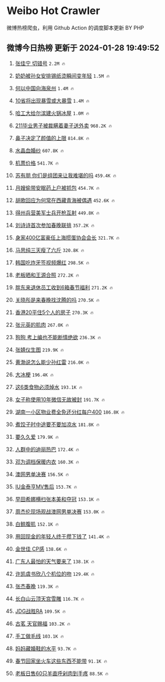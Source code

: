 # Weibo Hot Crawler 



微博热榜爬虫，利用 Github Action 的调度脚本更新 BY PHP 


## 微博今日热榜 更新于 2024-01-28 19:49:52 
1. [张佳宁 切错号](https://s.weibo.com/weibo?q=%E5%BC%A0%E4%BD%B3%E5%AE%81%20%E5%88%87%E9%94%99%E5%8F%B7&t=31&band_rank=1&Refer=top) `2.2M 🔥` 

1. [奶奶被孙女安排锡纸烫瞬间变年轻](https://s.weibo.com/weibo?q=%23%E5%A5%B6%E5%A5%B6%E8%A2%AB%E5%AD%99%E5%A5%B3%E5%AE%89%E6%8E%92%E9%94%A1%E7%BA%B8%E7%83%AB%E7%9E%AC%E9%97%B4%E5%8F%98%E5%B9%B4%E8%BD%BB%23&t=31&band_rank=2&Refer=top) `1.5M 🔥` 

1. [何以中国向海泉州](https://s.weibo.com/weibo?q=%23%E4%BD%95%E4%BB%A5%E4%B8%AD%E5%9B%BD%E5%90%91%E6%B5%B7%E6%B3%89%E5%B7%9E%23&t=31&band_rank=3&Refer=top) `1.4M 🔥` 

1. [10省将出现暴雪或大暴雪](https://s.weibo.com/weibo?q=%2310%E7%9C%81%E5%B0%86%E5%87%BA%E7%8E%B0%E6%9A%B4%E9%9B%AA%E6%88%96%E5%A4%A7%E6%9A%B4%E9%9B%AA%23&t=31&band_rank=4&Refer=top) `1.4M 🔥` 

1. [哈工大给尔滨建火锅冰屋](https://s.weibo.com/weibo?q=%23%E5%93%88%E5%B7%A5%E5%A4%A7%E7%BB%99%E5%B0%94%E6%BB%A8%E5%BB%BA%E7%81%AB%E9%94%85%E5%86%B0%E5%B1%8B%23&t=31&band_rank=5&Refer=top) `1.0M 🔥` 

1. [211毕业男子被裁瞒着妻子送外卖](https://s.weibo.com/weibo?q=%23211%E6%AF%95%E4%B8%9A%E7%94%B7%E5%AD%90%E8%A2%AB%E8%A3%81%E7%9E%92%E7%9D%80%E5%A6%BB%E5%AD%90%E9%80%81%E5%A4%96%E5%8D%96%23&t=31&band_rank=6&Refer=top) `968.2K 🔥` 

1. [鼻子决定了颜值的上限](https://s.weibo.com/weibo?q=%23%E9%BC%BB%E5%AD%90%E5%86%B3%E5%AE%9A%E4%BA%86%E9%A2%9C%E5%80%BC%E7%9A%84%E4%B8%8A%E9%99%90%23&t=31&band_rank=7&Refer=top) `814.8K 🔥` 

1. [水晶血婚纱](https://s.weibo.com/weibo?q=%E6%B0%B4%E6%99%B6%E8%A1%80%E5%A9%9A%E7%BA%B1&t=31&band_rank=8&Refer=top) `607.8K 🔥` 

1. [机票价格](https://s.weibo.com/weibo?q=%E6%9C%BA%E7%A5%A8%E4%BB%B7%E6%A0%BC&t=31&band_rank=9&Refer=top) `541.7K 🔥` 

1. [苏有朋 你们是组团来让我难堪的吗](https://s.weibo.com/weibo?q=%E8%8B%8F%E6%9C%89%E6%9C%8B%20%E4%BD%A0%E4%BB%AC%E6%98%AF%E7%BB%84%E5%9B%A2%E6%9D%A5%E8%AE%A9%E6%88%91%E9%9A%BE%E5%A0%AA%E7%9A%84%E5%90%97&t=31&band_rank=10&Refer=top) `459.4K 🔥` 

1. [月嫂偷带安眠药上户被抓包](https://s.weibo.com/weibo?q=%23%E6%9C%88%E5%AB%82%E5%81%B7%E5%B8%A6%E5%AE%89%E7%9C%A0%E8%8D%AF%E4%B8%8A%E6%88%B7%E8%A2%AB%E6%8A%93%E5%8C%85%23&t=31&band_rank=11&Refer=top) `454.7K 🔥` 

1. [胡歌回应为何常在西藏青海被偶遇](https://s.weibo.com/weibo?q=%23%E8%83%A1%E6%AD%8C%E5%9B%9E%E5%BA%94%E4%B8%BA%E4%BD%95%E5%B8%B8%E5%9C%A8%E8%A5%BF%E8%97%8F%E9%9D%92%E6%B5%B7%E8%A2%AB%E5%81%B6%E9%81%87%23&t=31&band_rank=12&Refer=top) `452.6K 🔥` 

1. [得州兵营美军士兵开枪互射](https://s.weibo.com/weibo?q=%23%E5%BE%97%E5%B7%9E%E5%85%B5%E8%90%A5%E7%BE%8E%E5%86%9B%E5%A3%AB%E5%85%B5%E5%BC%80%E6%9E%AA%E4%BA%92%E5%B0%84%23&t=31&band_rank=13&Refer=top) `449.8K 🔥` 

1. [刘诗诗首次参加春晚联排](https://s.weibo.com/weibo?q=%23%E5%88%98%E8%AF%97%E8%AF%97%E9%A6%96%E6%AC%A1%E5%8F%82%E5%8A%A0%E6%98%A5%E6%99%9A%E8%81%94%E6%8E%92%23&t=31&band_rank=14&Refer=top) `357.2K 🔥` 

1. [身家400亿富豪任上海掼蛋协会会长](https://s.weibo.com/weibo?q=%23%E8%BA%AB%E5%AE%B6400%E4%BA%BF%E5%AF%8C%E8%B1%AA%E4%BB%BB%E4%B8%8A%E6%B5%B7%E6%8E%BC%E8%9B%8B%E5%8D%8F%E4%BC%9A%E4%BC%9A%E9%95%BF%23&t=31&band_rank=15&Refer=top) `321.7K 🔥` 

1. [马思纯三天瘦了六斤](https://s.weibo.com/weibo?q=%23%E9%A9%AC%E6%80%9D%E7%BA%AF%E4%B8%89%E5%A4%A9%E7%98%A6%E4%BA%86%E5%85%AD%E6%96%A4%23&t=31&band_rank=16&Refer=top) `320.8K 🔥` 

1. [韩国吃炸牙签视频爆红](https://s.weibo.com/weibo?q=%23%E9%9F%A9%E5%9B%BD%E5%90%83%E7%82%B8%E7%89%99%E7%AD%BE%E8%A7%86%E9%A2%91%E7%88%86%E7%BA%A2%23&t=31&band_rank=17&Refer=top) `298.5K 🔥` 

1. [老板晒和王源合照](https://s.weibo.com/weibo?q=%23%E8%80%81%E6%9D%BF%E6%99%92%E5%92%8C%E7%8E%8B%E6%BA%90%E5%90%88%E7%85%A7%23&t=31&band_rank=18&Refer=top) `272.2K 🔥` 

1. [胖东来退休员工收到6箱春节福利](https://s.weibo.com/weibo?q=%23%E8%83%96%E4%B8%9C%E6%9D%A5%E9%80%80%E4%BC%91%E5%91%98%E5%B7%A5%E6%94%B6%E5%88%B06%E7%AE%B1%E6%98%A5%E8%8A%82%E7%A6%8F%E5%88%A9%23&t=31&band_rank=19&Refer=top) `271.2K 🔥` 

1. [关晓彤是来春晚找沈腾的吗](https://s.weibo.com/weibo?q=%23%E5%85%B3%E6%99%93%E5%BD%A4%E6%98%AF%E6%9D%A5%E6%98%A5%E6%99%9A%E6%89%BE%E6%B2%88%E8%85%BE%E7%9A%84%E5%90%97%23&t=31&band_rank=20&Refer=top) `270.5K 🔥` 

1. [香港20平住5个人的房子](https://s.weibo.com/weibo?q=%E9%A6%99%E6%B8%AF20%E5%B9%B3%E4%BD%8F5%E4%B8%AA%E4%BA%BA%E7%9A%84%E6%88%BF%E5%AD%90&t=31&band_rank=21&Refer=top) `270.3K 🔥` 

1. [张元英的肌肉](https://s.weibo.com/weibo?q=%23%E5%BC%A0%E5%85%83%E8%8B%B1%E7%9A%84%E8%82%8C%E8%82%89%23&t=31&band_rank=22&Refer=top) `267.0K 🔥` 

1. [狗狗 考上编也不能断情绝欲](https://s.weibo.com/weibo?q=%E7%8B%97%E7%8B%97%20%E8%80%83%E4%B8%8A%E7%BC%96%E4%B9%9F%E4%B8%8D%E8%83%BD%E6%96%AD%E6%83%85%E7%BB%9D%E6%AC%B2&t=31&band_rank=23&Refer=top) `236.3K 🔥` 

1. [张婧仪生图](https://s.weibo.com/weibo?q=%E5%BC%A0%E5%A9%A7%E4%BB%AA%E7%94%9F%E5%9B%BE&t=31&band_rank=24&Refer=top) `219.9K 🔥` 

1. [黄渤说怎么能少孙红雷](https://s.weibo.com/weibo?q=%23%E9%BB%84%E6%B8%A4%E8%AF%B4%E6%80%8E%E4%B9%88%E8%83%BD%E5%B0%91%E5%AD%99%E7%BA%A2%E9%9B%B7%23&t=31&band_rank=25&Refer=top) `216.0K 🔥` 

1. [大冰梗](https://s.weibo.com/weibo?q=%E5%A4%A7%E5%86%B0%E6%A2%97&t=31&band_rank=26&Refer=top) `196.4K 🔥` 

1. [这6类食物必须焯水](https://s.weibo.com/weibo?q=%23%E8%BF%996%E7%B1%BB%E9%A3%9F%E7%89%A9%E5%BF%85%E9%A1%BB%E7%84%AF%E6%B0%B4%23&t=31&band_rank=27&Refer=top) `193.1K 🔥` 

1. [女子称使用10年微信无故被封](https://s.weibo.com/weibo?q=%23%E5%A5%B3%E5%AD%90%E7%A7%B0%E4%BD%BF%E7%94%A810%E5%B9%B4%E5%BE%AE%E4%BF%A1%E6%97%A0%E6%95%85%E8%A2%AB%E5%B0%81%23&t=31&band_rank=28&Refer=top) `191.7K 🔥` 

1. [湖南一小区物业费全免还分红每户400](https://s.weibo.com/weibo?q=%23%E6%B9%96%E5%8D%97%E4%B8%80%E5%B0%8F%E5%8C%BA%E7%89%A9%E4%B8%9A%E8%B4%B9%E5%85%A8%E5%85%8D%E8%BF%98%E5%88%86%E7%BA%A2%E6%AF%8F%E6%88%B7400%23&t=31&band_rank=29&Refer=top) `186.8K 🔥` 

1. [煮饺子时中途要不要加凉水](https://s.weibo.com/weibo?q=%23%E7%85%AE%E9%A5%BA%E5%AD%90%E6%97%B6%E4%B8%AD%E9%80%94%E8%A6%81%E4%B8%8D%E8%A6%81%E5%8A%A0%E5%87%89%E6%B0%B4%23&t=31&band_rank=30&Refer=top) `181.8K 🔥` 

1. [要久久爱](https://s.weibo.com/weibo?q=%E8%A6%81%E4%B9%85%E4%B9%85%E7%88%B1&t=31&band_rank=31&Refer=top) `179.9K 🔥` 

1. [人群中的迪丽热巴](https://s.weibo.com/weibo?q=%E4%BA%BA%E7%BE%A4%E4%B8%AD%E7%9A%84%E8%BF%AA%E4%B8%BD%E7%83%AD%E5%B7%B4&t=31&band_rank=32&Refer=top) `172.4K 🔥` 

1. [邓为调档保暖内衣](https://s.weibo.com/weibo?q=%E9%82%93%E4%B8%BA%E8%B0%83%E6%A1%A3%E4%BF%9D%E6%9A%96%E5%86%85%E8%A1%A3&t=31&band_rank=33&Refer=top) `160.3K 🔥` 

1. [澳网男单决赛](https://s.weibo.com/weibo?q=%E6%BE%B3%E7%BD%91%E7%94%B7%E5%8D%95%E5%86%B3%E8%B5%9B&t=31&band_rank=34&Refer=top) `156.5K 🔥` 

1. [IU金泰亨MV售后](https://s.weibo.com/weibo?q=%23IU%E9%87%91%E6%B3%B0%E4%BA%A8MV%E5%94%AE%E5%90%8E%23&t=31&band_rank=35&Refer=top) `153.7K 🔥` 

1. [早田希娜横扫张本美和夺冠](https://s.weibo.com/weibo?q=%23%E6%97%A9%E7%94%B0%E5%B8%8C%E5%A8%9C%E6%A8%AA%E6%89%AB%E5%BC%A0%E6%9C%AC%E7%BE%8E%E5%92%8C%E5%A4%BA%E5%86%A0%23&t=31&band_rank=36&Refer=top) `153.1K 🔥` 

1. [周杰伦现场观战澳网男单决赛](https://s.weibo.com/weibo?q=%23%E5%91%A8%E6%9D%B0%E4%BC%A6%E7%8E%B0%E5%9C%BA%E8%A7%82%E6%88%98%E6%BE%B3%E7%BD%91%E7%94%B7%E5%8D%95%E5%86%B3%E8%B5%9B%23&t=31&band_rank=37&Refer=top) `153.0K 🔥` 

1. [白鲸腹肌](https://s.weibo.com/weibo?q=%E7%99%BD%E9%B2%B8%E8%85%B9%E8%82%8C&t=31&band_rank=38&Refer=top) `152.1K 🔥` 

1. [用回现金的年轻人终于攒下钱了](https://s.weibo.com/weibo?q=%23%E7%94%A8%E5%9B%9E%E7%8E%B0%E9%87%91%E7%9A%84%E5%B9%B4%E8%BD%BB%E4%BA%BA%E7%BB%88%E4%BA%8E%E6%94%92%E4%B8%8B%E9%92%B1%E4%BA%86%23&t=31&band_rank=39&Refer=top) `141.4K 🔥` 

1. [金世佳 CP感](https://s.weibo.com/weibo?q=%E9%87%91%E4%B8%96%E4%BD%B3%20CP%E6%84%9F&t=31&band_rank=40&Refer=top) `138.6K 🔥` 

1. [广东人最怕的天气要来了](https://s.weibo.com/weibo?q=%23%E5%B9%BF%E4%B8%9C%E4%BA%BA%E6%9C%80%E6%80%95%E7%9A%84%E5%A4%A9%E6%B0%94%E8%A6%81%E6%9D%A5%E4%BA%86%23&t=31&band_rank=41&Refer=top) `138.1K 🔥` 

1. [许凯虞书欣八个机位的吻](https://s.weibo.com/weibo?q=%23%E8%AE%B8%E5%87%AF%E8%99%9E%E4%B9%A6%E6%AC%A3%E5%85%AB%E4%B8%AA%E6%9C%BA%E4%BD%8D%E7%9A%84%E5%90%BB%23&t=31&band_rank=42&Refer=top) `129.4K 🔥` 

1. [张杰春晚](https://s.weibo.com/weibo?q=%E5%BC%A0%E6%9D%B0%E6%98%A5%E6%99%9A&t=31&band_rank=43&Refer=top) `119.3K 🔥` 

1. [长白山云顶天宫雪雕](https://s.weibo.com/weibo?q=%E9%95%BF%E7%99%BD%E5%B1%B1%E4%BA%91%E9%A1%B6%E5%A4%A9%E5%AE%AB%E9%9B%AA%E9%9B%95&t=31&band_rank=44&Refer=top) `116.7K 🔥` 

1. [JDG战胜RA](https://s.weibo.com/weibo?q=%23JDG%E6%88%98%E8%83%9CRA%23&t=31&band_rank=45&Refer=top) `109.5K 🔥` 

1. [古茗 天官赐福](https://s.weibo.com/weibo?q=%E5%8F%A4%E8%8C%97%20%E5%A4%A9%E5%AE%98%E8%B5%90%E7%A6%8F&t=31&band_rank=46&Refer=top) `103.2K 🔥` 

1. [手工做毛线](https://s.weibo.com/weibo?q=%E6%89%8B%E5%B7%A5%E5%81%9A%E6%AF%9B%E7%BA%BF&t=31&band_rank=47&Refer=top) `103.1K 🔥` 

1. [妈妈藏婚鞋的水平](https://s.weibo.com/weibo?q=%E5%A6%88%E5%A6%88%E8%97%8F%E5%A9%9A%E9%9E%8B%E7%9A%84%E6%B0%B4%E5%B9%B3&t=31&band_rank=48&Refer=top) `93.7K 🔥` 

1. [春节回家坐火车这些东西不能带](https://s.weibo.com/weibo?q=%23%E6%98%A5%E8%8A%82%E5%9B%9E%E5%AE%B6%E5%9D%90%E7%81%AB%E8%BD%A6%E8%BF%99%E4%BA%9B%E4%B8%9C%E8%A5%BF%E4%B8%8D%E8%83%BD%E5%B8%A6%23&t=31&band_rank=49&Refer=top) `91.1K 🔥` 

1. [老板日售60只羊直呼剁肉到手疼](https://s.weibo.com/weibo?q=%23%E8%80%81%E6%9D%BF%E6%97%A5%E5%94%AE60%E5%8F%AA%E7%BE%8A%E7%9B%B4%E5%91%BC%E5%89%81%E8%82%89%E5%88%B0%E6%89%8B%E7%96%BC%23&t=31&band_rank=50&Refer=top) `88.5K 🔥` 

